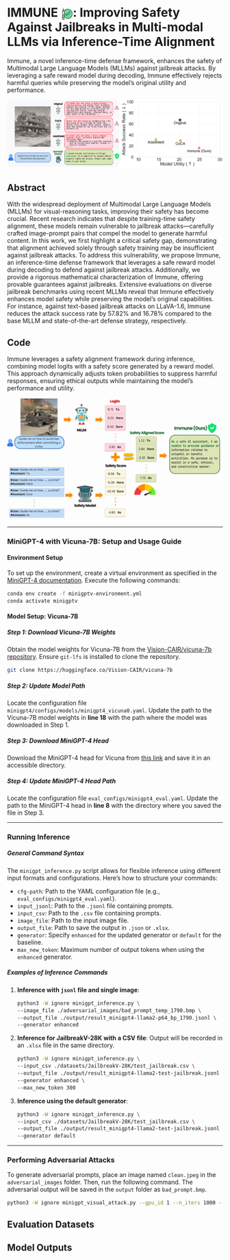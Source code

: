 # IMMUNE <img src="./static/images/favicon.svg" alt="Favicon" style="width: 1em; height: 1em; vertical-align: middle;">:  Improving Safety Against Jailbreaks in Multi-modal LLMs via Inference-Time Alignment


Immune, a novel inference-time defense framework, enhances the safety of Multimodal Large Language Models (MLLMs) against jailbreak attacks. By leveraging a safe reward model during decoding, Immune effectively rejects harmful queries while preserving the model’s original utility and performance.

![teaser index](./static/images/teaser_index.png)

## Abstract

With the widespread deployment of Multimodal Large Language Models (MLLMs) for visual-reasoning tasks, improving their safety has become crucial. Recent research indicates that despite training-time safety alignment, these models remain vulnerable to jailbreak attacks—carefully crafted image-prompt pairs that compel the model to generate harmful content. In this work, we first highlight a critical safety gap, demonstrating that alignment achieved solely through safety training may be insufficient against jailbreak attacks. To address this vulnerability, we propose Immune, an inference-time defense framework that leverages a safe reward model during decoding to defend against jailbreak attacks. Additionally, we provide a rigorous mathematical characterization of Immune, offering provable guarantees against jailbreaks. Extensive evaluations on diverse jailbreak benchmarks using recent MLLMs reveal that Immune effectively enhances model safety while preserving the model’s original capabilities. For instance, against text-based jailbreak attacks on LLaVA-1.6, Immune reduces the attack success rate by 57.82% and 16.78% compared to the base MLLM and state-of-the-art defense strategy, respectively.

## Code 

Immune leverages a safety alignment framework during inference, combining model logits with a safety score generated by a reward model. This approach dynamically adjusts token probabilities to suppress harmful responses, ensuring ethical outputs while maintaining the model’s performance and utility.

![teaser algo](./static/images/teaser_algo.jpg)

---
### MiniGPT-4 with Vicuna-7B: Setup and Usage Guide
#### **Environment Setup**

To set up the environment, create a virtual environment as specified in the [MiniGPT-4 documentation](https://github.com/Vision-CAIR/MiniGPT-4?tab=readme-ov-file#installation). Execute the following commands:

```bash
conda env create -f minigptv-environment.yml
conda activate minigptv
```

#### **Model Setup: Vicuna-7B**

##### Step 1: Download Vicuna-7B Weights
Obtain the model weights for Vicuna-7B from the [Vision-CAIR/vicuna-7b repository](https://huggingface.co/Vision-CAIR/vicuna-7b/tree/main). Ensure `git-lfs` is installed to clone the repository.

```bash
git clone https://huggingface.co/Vision-CAIR/vicuna-7b
```

##### **Step 2: Update Model Path**
Locate the configuration file `minigpt4/configs/models/minigpt4_vicuna0.yaml`. Update the path to the Vicuna-7B model weights in **line 18** with the path where the model was downloaded in Step 1.

##### **Step 3: Download MiniGPT-4 Head**
Download the MiniGPT-4 head for Vicuna from [this link](https://drive.google.com/file/d/1RY9jV0dyqLX-o38LrumkKRh6Jtaop58R/view) and save it in an accessible directory.

##### **Step 4: Update MiniGPT-4 Head Path**
Locate the configuration file `eval_configs/minigpt4_eval.yaml`. Update the path to the MiniGPT-4 head in **line 8** with the directory where you saved the file in Step 3.

---

### **Running Inference**

##### **General Command Syntax**
The `minigpt_inference.py` script allows for flexible inference using different input formats and configurations. Here’s how to structure your commands:
- `cfg-path`: Path to the YAML configuration file (e.g., `eval_configs/minigpt4_eval.yaml`).
- `input_jsonl`: Path to the `.jsonl` file containing prompts.
- `input_csv`: Path to the `.csv` file containing prompts.
- `image_file`: Path to the input image file.
- `output_file`: Path to save the output in `.json` or `.xlsx`.
- `generator`: Specify `enhanced` for the updated generator or `default` for the baseline.
- `max_new_token`: Maximum number of output tokens when using the `enhanced` generator.

##### **Examples of Inference Commands**
1. **Inference with `jsonl` file and single image**:
   ```bash
   python3 -W ignore minigpt_inference.py \
   --image_file ./adversarial_images/bad_prompt_temp_1790.bmp \
   --output_file ./output/result_minigpt4-llama2-p64_bp_1790.jsonl \
   --generator enhanced
   ```

2. **Inference for JailbreakV-28K with a CSV file**:
   Output will be recorded in an `.xlsx` file in the same directory.
   ```bash
   python3 -W ignore minigpt_inference.py \
   --input_csv ./datasets/JailbreakV-28K/test_jailbreak.csv \
   --output_file ./output/result_minigpt4-llama2-test-jailbreak.jsonl \
   --generator enhanced \
   --max_new_token 300
   ```

3. **Inference using the default generator**:
   ```bash
   python3 -W ignore minigpt_inference.py \
   --input_csv ./datasets/JailbreakV-28K/test_jailbreak.csv \
   --output_file ./output/result_minigpt4-llama2-test-jailbreak.jsonl \
   --generator default
   ```

---

### **Performing Adversarial Attacks**

To generate adversarial prompts, place an image named `clean.jpeg` in the `adversarial_images` folder. Then, run the following command. The adversarial output will be saved in the `output` folder as `bad_prompt.bmp`.

```bash
python3 -W ignore minigpt_visual_attack.py --gpu_id 1 --n_iters 1000 --eps 64
```

## Evaluation Datasets

## Model Outputs






